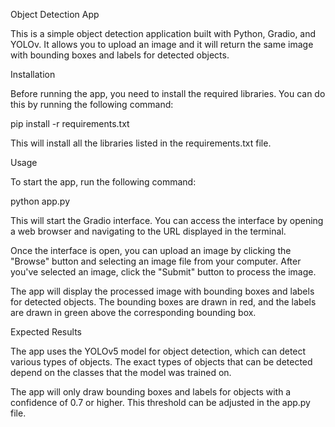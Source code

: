 Object Detection App

This is a simple object detection application built with Python, Gradio, and YOLOv. It allows you to upload an image and it will return the same image with bounding boxes and labels for detected objects.

Installation

Before running the app, you need to install the required libraries. You can do this by running the following command:

pip install -r requirements.txt

This will install all the libraries listed in the requirements.txt file.

Usage

To start the app, run the following command:

python app.py

This will start the Gradio interface. You can access the interface by opening a web browser and navigating to the URL displayed in the terminal.

Once the interface is open, you can upload an image by clicking the "Browse" button and selecting an image file from your computer. After you've selected an image, click the "Submit" button to process the image.

The app will display the processed image with bounding boxes and labels for detected objects. The bounding boxes are drawn in red, and the labels are drawn in green above the corresponding bounding box.

Expected Results

The app uses the YOLOv5 model for object detection, which can detect various types of objects. The exact types of objects that can be detected depend on the classes that the model was trained on.

The app will only draw bounding boxes and labels for objects with a confidence of 0.7 or higher. This threshold can be adjusted in the app.py file.